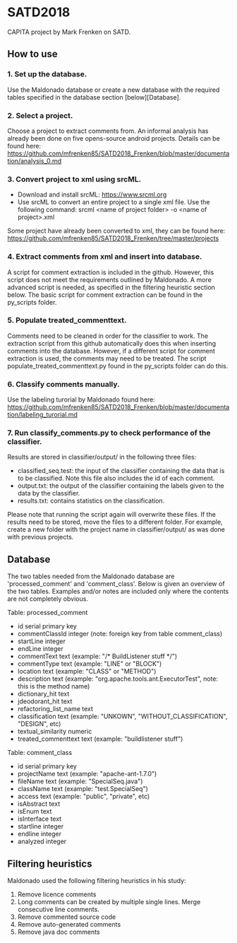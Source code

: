# SATD2018
CAPITA project by Mark Frenken on SATD.

## How to use
### 1. Set up the database.
Use the Maldonado database or create a new database with the required tables specified in the database section [below][Database].
### 2. Select a project.
Choose a project to extract comments from. An informal analysis has already been done on five opens-source android projects. Details can be found here: https://github.com/mfrenken85/SATD2018_Frenken/blob/master/documentation/analysis_0.md
### 3. Convert project to xml using srcML.
- Download and install srcML: https://www.srcml.org
- Use srcML to convert an entire project to a single xml file. Use the following command: srcml \<name of project folder\> -o \<name of project\>.xml

Some project have already been converted to xml, they can be found here: https://github.com/mfrenken85/SATD2018_Frenken/tree/master/projects
### 4. Extract comments from xml and insert into database.
A script for comment extraction is included in the github. However, this script does not meet the requirements outlined by Maldonado. A more advanced script is needed, as specified in the filtering heuristic section below. The basic script for comment extraction can be found in the py_scripts folder.
### 5. Populate treated_commenttext.
Comments need to be cleaned in order for the classifier to work. The extraction script from this github automatically does this when inserting comments into the database. However, if a different script for comment extraction is used, the comments may need to be treated. The script populate_treated_commenttext.py found in the py_scripts folder can do this.
### 6. Classify comments manually.
Use the labeling turorial by Maldonado found here: https://github.com/mfrenken85/SATD2018_Frenken/blob/master/documentation/labeling_turorial.md
### 7. Run classify_comments.py to check performance of the classifier.
Results are stored in classifier/output/ in the following three files:
- classified_seq.test: the input of the classifier containing the data that is to be classified. Note this file also includes the id of each comment.
- output.txt: the output of the classifier containing the labels given to the data by the classifier.
- results.txt: contains statistics on the classification.

Please note that running the script again will overwrite these files. If the results need to be stored, move the files to a different folder. For example, create a new folder with the project name in classifier/output/ as was done with previous projects.

## Database
The two tables needed from the Maldonado database are 'processed_comment' and 'comment_class'. Below is given an overview of the two tables. Examples and/or notes are included only where the contents are not completely obvious.

Table: processed_comment
- id serial primary key
- commentClassId integer (note: foreign key from table comment_class)
- startLine integer
- endLine integer
- commentText text (example: "/* BuildListener stuff */")
- commentType text (example: "LINE" or "BLOCK")
- location text (example: "CLASS" or "METHOD")
- description text (example: "org.apache.tools.ant.ExecutorTest", note: this is the method name)
- dictionary_hit text
- jdeodorant_hit text
- refactoring_list_name text
- classification text (example: "UNKOWN", "WITHOUT_CLASSIFICATION", "DESIGN", etc)
- textual_similarity numeric
- treated_commenttext text (example: "buildlistener stuff")

Table: comment_class
- id serial primary key
- projectName text (example: "apache-ant-1.7.0")
- fileName text (example: "SpecialSeq.java")
- className text (example: "test.SpecialSeq")
- access text (example: "public", "private", etc)
- isAbstract text
- isEnum text
- isInterface text
- startline integer
- endline integer
- analyzed integer

## Filtering heuristics

Maldonado used the following filtering heuristics in his study:
1. Remove licence comments
2. Long comments can be created by multiple single lines. Merge consecutive line comments.
3. Remove commented source code
4. Remove auto-generated comments
5. Remove java doc comments
